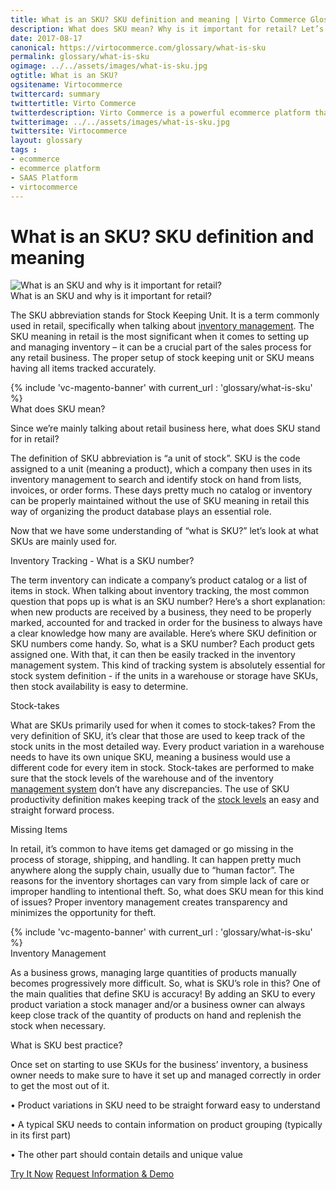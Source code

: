 ```yaml
--- 
title: What is an SKU? SKU definition and meaning | Virto Commerce Glossary
description: What does SKU mean? Why is it important for retail? Let’s look at what SKUs are mainly used for in this article.
date: 2017-08-17 
canonical: https://virtocommerce.com/glossary/what-is-sku
permalink: glossary/what-is-sku
ogimage: ../../assets/images/what-is-sku.jpg
ogtitle: What is an SKU?
ogsitename: Virtocommerce
twittercard: summary
twittertitle: Virto Commerce
twitterdescription: Virto Commerce is a powerful ecommerce platform that includes everything you need to create an online store and sell online. Try it free with Free Community License
twitterimage: ../../assets/images/what-is-sku.jpg
twittersite: Virtocommerce
layout: glossary
tags : 
- ecommerce
- ecommerce platform
- SAAS Platform
- virtocommerce 
---
```

<div class="business-cnt">
    <div class="head __cart">
        <h1 class="title">What is an SKU? SKU definition and meaning</h1>
    </div>
    <img alt="What is an SKU and why is it important for retail?" src="assets/images/what-is-sku.jpg" />
    <div class="section-title">What is an SKU and why is it important for retail?</div>
    <p class="text">
    The SKU abbreviation stands for Stock Keeping Unit. It is a term commonly used in retail, specifically when talking about <a href="{{ '/glossary/what-is-inventory-management' | absolute_url }}">inventory management</a>. The SKU meaning in retail is the most significant when it comes to setting up and managing inventory – it can be a crucial part of the sales process for any retail business. The proper setup of stock keeping unit or SKU means having all items tracked accurately.
    </p>
    {% include 'vc-magento-banner' with current_url : 'glossary/what-is-sku' %}
    <div class="section-title">What does SKU mean?</div>
    <p class="text">
    Since we’re mainly talking about retail business here, what does SKU stand for in retail? </p>
    <p class="text">
    The definition of SKU abbreviation is “a unit of stock”. SKU is the code assigned to a unit (meaning a product), which a company then uses in its inventory management to search and identify stock on hand from lists, invoices, or order forms. These days pretty much no catalog or inventory can be properly maintained without the use of SKU meaning in retail this way of organizing the product database plays an essential role.</p>
    <p class="text">
    Now that we have some understanding of “what is SKU?” let’s look at what SKUs are mainly used for.</p>
    <div class="section-title">Inventory Tracking - What is a SKU number?</div>
    <p class="text">
    The term inventory can indicate a company’s product catalog or a list of items in stock. When talking about inventory tracking, the most common question that pops up is what is an SKU number? Here’s a short explanation: when new products are received by a business, they need to be properly marked, accounted for and tracked in order for the business to always have a clear knowledge how many are available. Here’s where SKU definition or SKU numbers come handy. So, what is a SKU number? Each product gets assigned one.  With that, it can then be easily tracked in the inventory management system. This kind of tracking system is absolutely essential for stock system definition - if the units in a warehouse or storage have SKUs, then stock availability is easy to determine.
    </p>
    <div class="section-title">Stock-takes</div>
    <p class="text">
    What are SKUs primarily used for when it comes to stock-takes? From the very definition of SKU, it’s clear that those are used to keep track of the stock units in the most detailed way. Every product variation in a warehouse needs to have its own unique SKU, meaning a business would use a different code for every item in stock. Stock-takes are performed to make sure that the stock levels of the warehouse and of the inventory <a href="{{ 'https://virtocommerce.com/order-management-software' | absolute_url }}"> management system</a> don’t have any discrepancies. The use of SKU productivity definition makes keeping track of the <a href="{{ '/glossary/how-to-calculate-safety-stock' | absolute_url }}">stock levels</a> an easy and straight forward process.
    </p>
    <div class="section-title">Missing Items</div>
    <p class="text">
    In retail, it’s common to have items get damaged or go missing in the process of storage, shipping, and handling. It can happen pretty much anywhere along the supply chain, usually due to “human factor”. The reasons for the inventory shortages can vary from simple lack of care or improper handling to intentional theft. So, what does SKU mean for this kind of issues? Proper inventory management creates transparency and minimizes the opportunity for theft. 
    </p>
    {% include 'vc-magento-banner' with current_url : 'glossary/what-is-sku' %}
    <div class="section-title">Inventory Management</div>
    <p class="text">
    As a business grows, managing large quantities of products manually becomes progressively more difficult. So, what is SKU’s role in this? One of the main qualities that define SKU is accuracy! By adding an SKU to every product variation a stock manager and/or a business owner can always keep close track of the quantity of products on hand and replenish the stock when necessary.  
    </p>
    <div class="section-title">What is SKU best practice?</div>
    <p class="text">
    Once set on starting to use SKUs for the business’ inventory, a business owner needs to make sure to have it set up and managed correctly in order to get the most out of it. </p>
    <p class="text">•	Product variations in SKU need to be straight forward easy to understand</p>
    <p class="text">•	A typical SKU needs to contain information on product grouping (typically in its first part)</p>
    <p class="text">•	The other part should contain details and unique value</p>
<div class="buttons">
        <a class="button fill" href="/try-now">Try It Now</a>
        <a class="button fill" href="/contact-us">Request Information & Demo</a>
    </div>
</div>